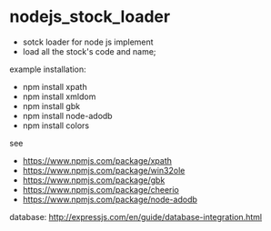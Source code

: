 # nodejs_stock_loader
* sotck loader for node js implement
* load all the stock's code and name;



example installation:
* npm install xpath
* npm install xmldom
* npm install gbk
* npm install node-adodb
* npm install colors

see 
* https://www.npmjs.com/package/xpath
* https://www.npmjs.com/package/win32ole
* https://www.npmjs.com/package/gbk
* https://www.npmjs.com/package/cheerio
* https://www.npmjs.com/package/node-adodb

database:
http://expressjs.com/en/guide/database-integration.html



